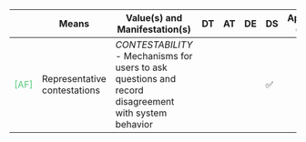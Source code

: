 |       | Means  | Value(s) and Manifestation(s)| DT|AT | DE | DS | Application (model) | Approach | Visual elements | Additional details
| ----------- |  --------------------------- | ---------------  |------------------------------|-------------| ----------------------|----------------------|----------------------------|--------------------|------------------------|--------------------------------- |
<span style="color:#50C878">[AF]</span> | Representative contestations | *CONTESTABILITY* <br> - Mechanisms for users to ask questions and record disagreement with system behavior  | | | | ✅| | | | 